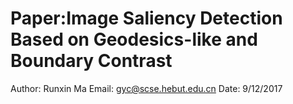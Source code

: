 # Paper:Image Saliency Detection Based on Geodesics-like and Boundary Contrast
 Author: Runxin Ma
 Email: gyc@scse.hebut.edu.cn
 Date: 9/12/2017
 
